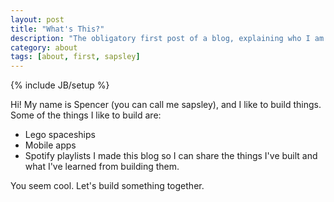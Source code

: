 ```yaml
---
layout: post
title: "What's This?"
description: "The obligatory first post of a blog, explaining who I am and what I'm doing"
category: about
tags: [about, first, sapsley]
---
```

{% include JB/setup %}

Hi! My name is Spencer (you can call me sapsley), and I like to build things.  Some of the things I like to build are:
* Lego spaceships
* Mobile apps
* Spotify playlists
I made this blog so I can share the things I've built and what I've learned from building them.  

You seem cool.  Let's build something together.
